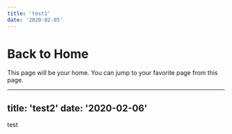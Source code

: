 ```yaml
---
title: 'test1'
date: '2020-02-05'
---
```


# Back to Home

This page will be your home. You can jump to your favorite page from this page.

---
title: 'test2'
date: '2020-02-06'
---

test